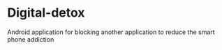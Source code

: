 # Digital-detox
Android application for blocking another application to reduce the smart phone addiction   
